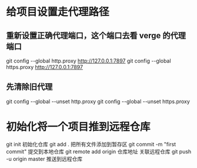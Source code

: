 # 给项目设置走代理路径

## 重新设置正确代理端口，这个端口去看 verge 的代理端口

git config --global http.proxy http://127.0.0.1:7897
git config --global https.proxy http://127.0.0.1:7897

## 先清除旧代理

git config --global --unset http.proxy
git config --global --unset https.proxy

# 初始化将一个项目推到远程仓库

git init 初始化仓库
git add . 把所有文件添加到暂存区
git commit -m "first commit" 提交到本地仓库
git remote add origin 仓库地址 关联远程仓库
git push -u origin master 推送到远程仓库
